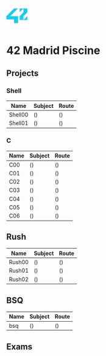 # <img src="42-logo.png" width="55">
# 42 Madrid Piscine

## Projects
### Shell
| Name | Subject | Route |
| --- | --- | --- |
| Shell00  | ()  | () |
| Shell01  | ()  | () |

### C
| Name | Subject | Route |
| --- | --- | --- |
| C00  | ()  | () |
| C01  | ()  | () |
| C02  | ()  | () |
| C03  | ()  | () |
| C04  | ()  | () |
| C05  | ()  | () |
| C06  | ()  | () |

## Rush
| Name | Subject | Route |
| --- | --- | --- |
| Rush00  | ()  | () |
| Rush01  | ()  | () |
| Rush02  | ()  | () |

## BSQ
| Name | Subject | Route |
| --- | --- | --- |
| bsq  | ()  | () |

## Exams
